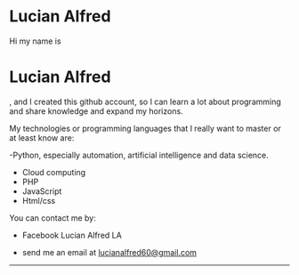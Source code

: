 
<h1>Lucian Alfred</h1>
Hi my name is <h1>Lucian Alfred</h1>, and I created this github account, so I can learn a lot about programming and share knowledge and expand my horizons.

My technologies or programming languages ​​that I really want to master or at least know are:

-Python, especially automation, artificial intelligence and data science.

- Cloud computing
- PHP
- JavaScript
- Html/css

You can contact me by:

- Facebook Lucian Alfred LA

- send me an email at lucianalfred60@gmail.com

-----------------------------------------------------------------------------------------------------------------------------------------------------------


<!---
Lucian11-LA/Lucian11-LA is a ✨ special ✨ repository because its `README.md` (this file) appears on your GitHub profile.
You can click the Preview link to take a look at your changes.
--->
